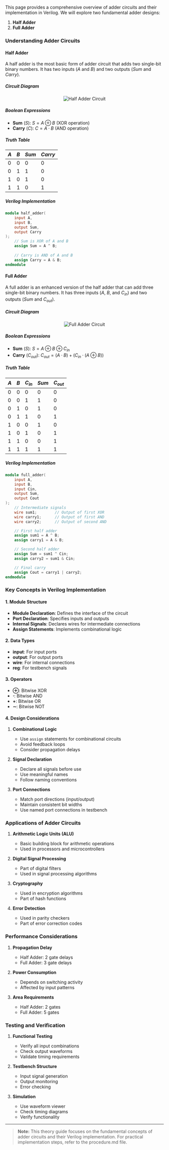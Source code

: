 This page provides a comprehensive overview of adder circuits and their implementation in Verilog. We will explore two fundamental adder designs:

1. **Half Adder**
2. **Full Adder**

### Understanding Adder Circuits

#### Half Adder
A half adder is the most basic form of adder circuit that adds two single-bit binary numbers. It has two inputs ($A$ and $B$) and two outputs ($Sum$ and $Carry$).

##### Circuit Diagram
<p align="center">
  <img src="images/half_adder.png" alt="Half Adder Circuit">
</p>

##### Boolean Expressions
- **Sum** ($S$): $S = A \oplus B$ (XOR operation)
- **Carry** ($C$): $C = A \cdot B$ (AND operation)

##### Truth Table
| $A$ | $B$ | $Sum$ | $Carry$ |
|-----|-----|-------|---------|
| $0$ | $0$ | $0$   | $0$     |
| $0$ | $1$ | $1$   | $0$     |
| $1$ | $0$ | $1$   | $0$     |
| $1$ | $1$ | $0$   | $1$     |

##### Verilog Implementation
```verilog
module half_adder(
    input A,
    input B,
    output Sum,
    output Carry
);
    // Sum is XOR of A and B
    assign Sum = A ^ B;
    
    // Carry is AND of A and B
    assign Carry = A & B;
endmodule
```

#### Full Adder
A full adder is an enhanced version of the half adder that can add three single-bit binary numbers. It has three inputs ($A$, $B$, and $C_{in}$) and two outputs ($Sum$ and $C_{out}$).

##### Circuit Diagram
<p align="center">
  <img src="images/full_adder.png" alt="Full Adder Circuit">
</p>

##### Boolean Expressions
- **Sum** ($S$): $S = A \oplus B \oplus C_{in}$
- **Carry** ($C_{out}$): $C_{out} = (A \cdot B) + (C_{in} \cdot (A \oplus B))$

##### Truth Table
| $A$ | $B$ | $C_{in}$ | $Sum$ | $C_{out}$ |
|-----|-----|----------|-------|-----------|
| $0$ | $0$ | $0$      | $0$   | $0$       |
| $0$ | $0$ | $1$      | $1$   | $0$       |
| $0$ | $1$ | $0$      | $1$   | $0$       |
| $0$ | $1$ | $1$      | $0$   | $1$       |
| $1$ | $0$ | $0$      | $1$   | $0$       |
| $1$ | $0$ | $1$      | $0$   | $1$       |
| $1$ | $1$ | $0$      | $0$   | $1$       |
| $1$ | $1$ | $1$      | $1$   | $1$       |

##### Verilog Implementation
```verilog
module full_adder(
    input A,
    input B,
    input Cin,
    output Sum,
    output Cout
);
    // Intermediate signals
    wire sum1;        // Output of first XOR
    wire carry1;      // Output of first AND
    wire carry2;      // Output of second AND

    // First half adder
    assign sum1 = A ^ B;
    assign carry1 = A & B;

    // Second half adder
    assign Sum = sum1 ^ Cin;
    assign carry2 = sum1 & Cin;

    // Final carry
    assign Cout = carry1 | carry2;
endmodule
```

### Key Concepts in Verilog Implementation

#### 1. Module Structure
- **Module Declaration**: Defines the interface of the circuit
- **Port Declaration**: Specifies inputs and outputs
- **Internal Signals**: Declares wires for intermediate connections
- **Assign Statements**: Implements combinational logic

#### 2. Data Types
- **input**: For input ports
- **output**: For output ports
- **wire**: For internal connections
- **reg**: For testbench signals

#### 3. Operators
- **$\oplus$**: Bitwise XOR
- **$\cdot$**: Bitwise AND
- **$+$**: Bitwise OR
- **$\sim$**: Bitwise NOT

#### 4. Design Considerations
1. **Combinational Logic**
   - Use `assign` statements for combinational circuits
   - Avoid feedback loops
   - Consider propagation delays

2. **Signal Declaration**
   - Declare all signals before use
   - Use meaningful names
   - Follow naming conventions

3. **Port Connections**
   - Match port directions (input/output)
   - Maintain consistent bit widths
   - Use named port connections in testbench

### Applications of Adder Circuits

1. **Arithmetic Logic Units (ALU)**
   - Basic building block for arithmetic operations
   - Used in processors and microcontrollers

2. **Digital Signal Processing**
   - Part of digital filters
   - Used in signal processing algorithms

3. **Cryptography**
   - Used in encryption algorithms
   - Part of hash functions

4. **Error Detection**
   - Used in parity checkers
   - Part of error correction codes

### Performance Considerations

1. **Propagation Delay**
   - Half Adder: $2$ gate delays
   - Full Adder: $3$ gate delays

2. **Power Consumption**
   - Depends on switching activity
   - Affected by input patterns

3. **Area Requirements**
   - Half Adder: $2$ gates
   - Full Adder: $5$ gates

### Testing and Verification

1. **Functional Testing**
   - Verify all input combinations
   - Check output waveforms
   - Validate timing requirements

2. **Testbench Structure**
   - Input signal generation
   - Output monitoring
   - Error checking

3. **Simulation**
   - Use waveform viewer
   - Check timing diagrams
   - Verify functionality

---

> **Note:** This theory guide focuses on the fundamental concepts of adder circuits and their Verilog implementation. For practical implementation steps, refer to the procedure.md file.
